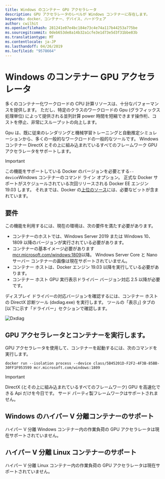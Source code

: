 ```yaml
---
title: Windows のコンテナー GPU アクセラレータ
description: GPU アクセラレータのレベルが Windows コンテナーに存在します。
keywords: docker、コンテナー、デバイス、ハードウェア
author: cwilhit
ms.openlocfilehash: 281241e07e4bc184e73c4e74a117b44253a775be
ms.sourcegitcommit: 0deb653de8a14b32a1cfe3e1d73e5d3f31bbe83b
ms.translationtype: MT
ms.contentlocale: ja-JP
ms.lasthandoff: 04/26/2019
ms.locfileid: "9578664"
---
```

# <a name="gpu-acceleration-in-windows-containers"></a>Windows のコンテナー GPU アクセラレータ

多くのコンテナー化ワークロードの CPU 計算リソースは、十分なパフォーマンスを提供します。 ただし、特定のクラスのワークロードの Gpu (グラフィックス処理単位) によって提供される並列計算 power 時間を短縮できます操作桁、コストを停止、非常にスループットの向上します。

Gpu は、既に従来のレンダリングと機械学習トレーニングと自動推定シミュレーションから、多くの一般的なワークロードの一般的なツールです。 Windows コンテナー DirectX とその上に組み込まれているすべてのフレームワーク GPU アクセラレータをサポートします。

> [!IMPORTANT]
> この機能をサポートしている Docker のバージョンを必要とする`--device`Windows コンテナーのコマンド ライン オプション。 正式な Docker サポートがスケジュールされている次回リリースされる Docker EE エンジン 19.03 します。 それまでは、Docker の[上位のソース](https://master.dockerproject.org/)には、必要なビットが含まれています。

## <a name="requirements"></a>要件

この機能を利用するには、現在の環境は、次の要件を満たす必要があります。

- コンテナーのホストでは、Windows Server 2019 または Windows 10、1809 以降のバージョンが実行されている必要があります。
- コンテナーの基本イメージ必要があります[mcr.microsoft.com/windows:1809](https://hub.docker.com/_/microsoft-windowsfamily-windows)以降。 Windows Server Core と Nano サーバー コンテナーの画像は現在サポートされていません。
- コンテナー ホストは、Docker エンジン 19.03 以降を実行している必要があります。
- コンテナー ホスト GPU 実行表示ドライバー バージョン対応 2.5 以降が必要です。

ディスプレイ ドライバーの対応バージョンを確認するには、コンテナー ホストの DirectX 診断ツール (dxdiag.exe) を実行します。 ツールの「表示」] タブの [以下に示す「ドライバー」セクションで確認します。

![Dxdiag](media/dxdiag.png)

## <a name="run-a-container-with-gpu-acceleration"></a>GPU アクセラレータとコンテナーを実行します。

GPU アクセラレータを使用して、コンテナーを起動するには、次のコマンドを実行します。

```shell
docker run --isolation process --device class/5B45201D-F2F2-4F3B-85BB-30FF1F953599 mcr.microsoft.com/windows:1809
```

> [!IMPORTANT]
> DirectX (とその上に組み込まれているすべてのフレームワーク) GPU を高速化できる Api だけを今日です。 サード パーティ製フレームワークはサポートされません。

## <a name="hyper-v-isolated-windows-container-support"></a>Windows のハイパー V 分離コンテナーのサポート

ハイパー V 分離 Windows コンテナー内の作業負荷の GPU アクセラレータは現在サポートされていません。

## <a name="hyper-v-isolated-linux-container-support"></a>ハイパー V 分離 Linux コンテナーのサポート

ハイパー V 分離 Linux コンテナー内の作業負荷の GPU アクセラレータは現在サポートされていません。
